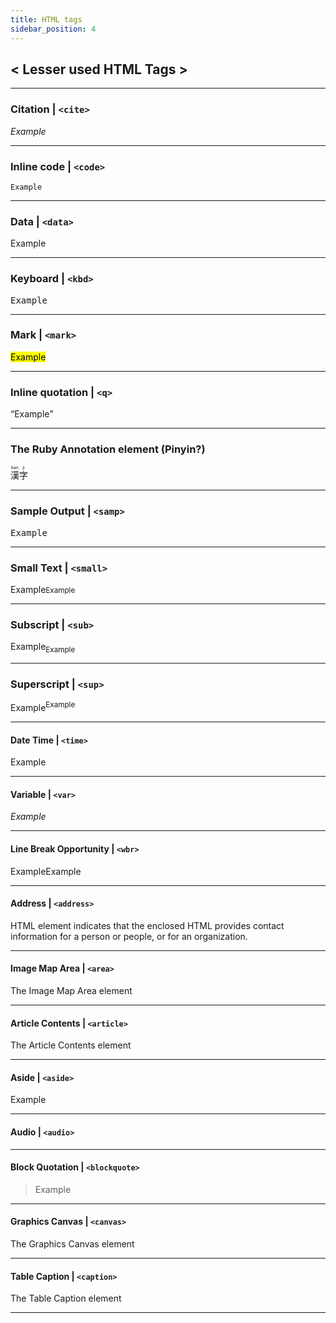 ```yaml
---
title: HTML tags
sidebar_position: 4
---
```


## < Lesser used HTML Tags >

---

### Citation | `<cite>`

<cite>Example</cite>

---

### Inline code | `<code>`

<code>Example</code>

---

### Data | `<data>`

<data>Example</data>

---

### Keyboard | `<kbd>`

<kbd>Example</kbd>

---

### Mark | `<mark>`

<mark>Example</mark>

---

### Inline quotation | `<q>`

<q>Example</q>

---

### The Ruby Annotation element (Pinyin?)

<ruby>漢<rp>(</rp><rt>kan</rt><rp>)</rp>字<rp>(</rp><rt>ji</rt><rp>)</rp>
</ruby>

---

### Sample Output | `<samp>`

<samp>Example</samp>

---

### Small Text | `<small>`

Example<small>Example</small>

---

### Subscript | `<sub>`

Example<sub>Example</sub>

---

### Superscript | `<sup>`

Example<sup>Example</sup>

---

#### Date Time | `<time>`

<time>Example</time>

---

#### Variable | `<var>`

<var>Example</var>

---

#### Line Break Opportunity | `<wbr>`

Example<wbr/>Example

---

#### Address | `<address>`

HTML element indicates that the enclosed HTML provides contact information for a person or people, or for an organization.

---

#### Image Map Area | `<area>`

The Image Map Area element

---

#### Article Contents | `<article>`

The Article Contents element

---

#### Aside | `<aside>`

<aside>Example</aside>

---

#### Audio | `<audio>`

<audio>Example</audio>

---

#### Block Quotation | `<blockquote>`

<blockquote>Example</blockquote>

---

#### Graphics Canvas | `<canvas>`

The Graphics Canvas element

---

#### Table Caption | `<caption>`

The Table Caption element

---
